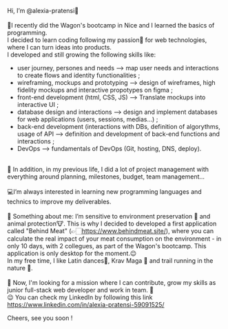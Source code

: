 Hi, I’m @alexia-pratensi👋
<br><br>
📜I recently did the Wagon's bootcamp in Nice and I learned the basics of programming.
<br>
I decided to learn coding following my passion💞️ for web technologies, where I can turn ideas into products.
<br>
I developed and still growing the following skills like:
<br>
- user journey, persones and needs --> map user needs and interactions to create flows and identity functionalities ;
- wireframing, mockups and prototyping --> design of wireframes, high fidelity mockups and interactive propotypes on figma ;
- front-end development (html, CSS, JS) --> Translate mockups into interactive UI ;
- database design and interactions --> design and implement databases for web applications (users, sessions, medias...) ;
- back-end development (interactions with DBs, definition of algorythms, usage of API --> definition and development of back-end functions and interactions ;
- DevOps --> fundamentals of DevOps (Git, hosting, DNS, deploy).
<br><br>

📅 In addition, in my previous life, I did a lot of project management with everything around planning, milestones, budget, team management...
<br><br>
💻I’m always interested in learning new programming languages and technics to improve my deliverables.
<br>
<br>
👀 Something about me: I’m sensitive to environment preservation 🌱 and animal protection🐮. This is why I decided to developed a first application called "Behind Meat" (👉🏻https://www.behindmeat.site/), where you can calculate the real impact of your meat consumption on the environment - in only 10 days, with 2 collegues, as part of the Wagon's bootcamp. This application is only desktop for the moment.😉  
In my free time, I like Latin dances💃, Krav Maga 🤼 and trail running in the nature 🏃.
<br>
<br>
📢 Now, I'm looking for a mission where I can contribute, grow my skills as junior full-stack web developer and work in team. 🚀
<br>
😉 You can check my LinkedIn by following this link https://www.linkedin.com/in/alexia-pratensi-59091525/

Cheers, see you soon !

